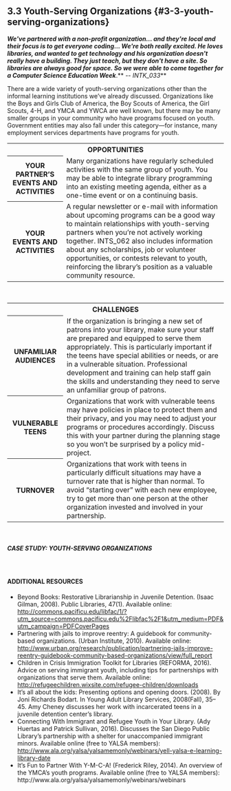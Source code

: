 ## 3.3 Youth-Serving Organizations {#3-3-youth-serving-organizations}

**_We&#039;ve partnered with a non-profit organization... and they&#039;re local and their focus is to get everyone coding… We&#039;re both really excited. He loves libraries, and wanted to get technology and his organization doesn&#039;t really have a building. They just teach, but they don&#039;t have a site. So libraries are always good for space. So we were able to come together for a Computer Science Education Week_**.** _-- INTK_033_**

There are a wide variety of youth-serving organizations other than the informal learning institutions we’ve already discussed. Organizations like the Boys and Girls Club of America, the Boy Scouts of America, the Girl Scouts, 4-H, and YMCA and YWCA are well known, but there may be many smaller groups in your community who have programs focused on youth. Government entities may also fall under this category—for instance, many employment services departments have programs for youth.

<table class="heading-cell6 no-common-style"><tr><th colspan="2">OPPORTUNITIES</th></tr><tr class="row1"><th>YOUR PARTNER’S EVENTS AND ACTIVITIES</th><td>Many organizations have regularly scheduled activities with the same group of youth. You may be able to integrate library programming into an existing meeting agenda, either as a one-time event or on a continuing basis.</td></tr><tr class="row2"><th>YOUR EVENTS AND ACTIVITIES</th><td>A regular newsletter or e-mail with information about upcoming programs can be a good way to maintain relationships with youth-serving partners when you’re not actively working together. INTS_062 also includes information about any scholarships, job or volunteer opportunities, or contests relevant to youth, reinforcing the library’s position as a valuable community resource.</td></tr></table>
<br>


<table class="heading-cell6 no-common-style"><tr><th colspan="2">CHALLENGES</th></tr><tr class="row1"><th>UNFAMILIAR AUDIENCES</th><td>If the organization is bringing a new set of patrons into your library, make sure your staff are prepared and equipped to serve them appropriately. This is particularly important if the teens have special abilities or needs, or are in a vulnerable situation. Professional development and training can help staff gain the skills and understanding they need to serve an unfamiliar group of patrons.</td></tr><tr class="row2"><th>VULNERABLE TEENS</th><td>Organizations that work with vulnerable teens may have policies in place to protect them and their privacy, and you may need to adjust your programs or procedures accordingly. Discuss this with your partner during the planning stage so you won’t be surprised by a policy mid-project.</td></tr><tr class="row3"><th>TURNOVER</th><td>Organizations that work with teens in particularly difficult situations may have a turnover rate that is higher than normal. To avoid “starting over” with each new employee, try to get more than one person at the other organization invested and involved in your partnership.</td></tr></table>
<br>

<div class="table-format"><span class="title"><h5>CASE STUDY: YOUTH-SERVING ORGANIZATIONS</h5></span></div>
<br>

<div class="text-wrapping1"><h4>ADDITIONAL RESOURCES</h4><ul><li>	Beyond Books: Restorative Librarianship in Juvenile Detention. (Isaac Gilman, 2008). Public Libraries, 47(1). Available online: <br><a href="http://commons.pacificu.edu/libfac/1/?utm_source=commons.pacificu.edu%2Flibfac%2F1&utm_medium=PDF&utm_campaign=PDFCoverPages">http://commons.pacificu.edu/libfac/1/?utm_source=commons.pacificu.edu%2Flibfac%2F1&utm_medium=PDF&utm_campaign=PDFCoverPages<a></li><li>Partnering with jails to improve reentry: A guidebook for community-based organizations. (Urban Institute, 2010). Available online: <br><a href="http://www.urban.org/research/publication/partnering-jails-improve-reentry-guidebook-community-based-organizations/view/full_report">http://www.urban.org/research/publication/partnering-jails-improve-reentry-guidebook-community-based-organizations/view/full_report</a></li><li>Children in Crisis Immigration Toolkit for Libraries (REFORMA, 2016). Advice on serving immigrant youth, including tips for partnerships with organizations that serve them. Available online:<br><a href="http://refugeechildren.wixsite.com/refugee-children/downloads">http://refugeechildren.wixsite.com/refugee-children/downloads</a></li><li>It’s all about the kids: Presenting options and opening doors. (2008). By Joni Richards Bodart. In Young Adult Library Services, 2008(Fall), 35–45. Amy Cheney discusses her work with incarcerated teens in a juvenile detention center’s library. </li><li>Connecting With Immigrant and Refugee Youth in Your Library. (Ady Huertas and Patrick Sullivan, 2016). Discusses the San Diego Public Library’s partnership with a shelter for unaccompanied immigrant minors. Available online (free to YALSA members):<br><a href="http://www.ala.org/yalsa/yalsamemonly/webinars/yell-yalsa-e-learning-library-date">http://www.ala.org/yalsa/yalsamemonly/webinars/yell-yalsa-e-learning-library-date</a></li><li>It’s Fun to Partner With Y-M-C-A! (Frederick Riley, 2014). An overview of the YMCA’s youth programs. Available online (free to YALSA members): <a herf="http://www.ala.org/yalsa/yalsamemonly/webinars/webinars">http://www.ala.org/yalsa/yalsamemonly/webinars/webinars</a></li></ul></div>

<br>